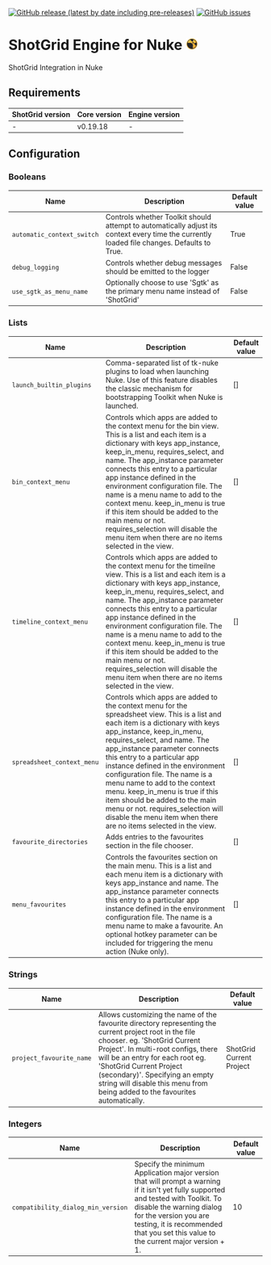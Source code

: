 [![GitHub release (latest by date including pre-releases)](https://img.shields.io/github/v/release/nfa-vfxim/tk-nuke?include_prereleases)](https://github.com/nfa-vfxim/tk-nuke) 
[![GitHub issues](https://img.shields.io/github/issues/nfa-vfxim/tk-nuke)](https://github.com/nfa-vfxim/tk-nuke/issues) 


# ShotGrid Engine for Nuke <img src="icon_256.png" alt="Icon" height="24"/>

ShotGrid Integration in Nuke

## Requirements

| ShotGrid version | Core version | Engine version |
|------------------|--------------|----------------|
| -                | v0.19.18     | -              |

## Configuration

### Booleans

| Name                       | Description                                                                                                                                 | Default value |
|----------------------------|---------------------------------------------------------------------------------------------------------------------------------------------|---------------|
| `automatic_context_switch` | Controls whether Toolkit should attempt to automatically adjust its context every time the currently loaded file changes. Defaults to True. | True          |
| `debug_logging`            | Controls whether debug messages should be emitted to the logger                                                                             | False         |
| `use_sgtk_as_menu_name`    | Optionally choose to use 'Sgtk' as the primary menu name instead of 'ShotGrid'                                                              | False         |


### Lists

| Name                       | Description                                                                                                                                                                                                                                                                                                                                                                                                                                                                                                                                     | Default value |
|----------------------------|-------------------------------------------------------------------------------------------------------------------------------------------------------------------------------------------------------------------------------------------------------------------------------------------------------------------------------------------------------------------------------------------------------------------------------------------------------------------------------------------------------------------------------------------------|---------------|
| `launch_builtin_plugins`   | Comma-separated list of tk-nuke plugins to load when launching Nuke. Use of this feature disables the classic mechanism for bootstrapping Toolkit when Nuke is launched.                                                                                                                                                                                                                                                                                                                                                                        | []            |
| `bin_context_menu`         | Controls which apps are added to the context menu for the bin view. This is a list and each item is a dictionary with keys app_instance, keep_in_menu, requires_select, and name. The app_instance parameter connects this entry to a particular app instance defined in the environment configuration file. The name is a menu name to add to the context menu. keep_in_menu is true if this item should be added to the main menu or not. requires_selection will disable the menu item when there are no items selected in the view.         | []            |
| `timeline_context_menu`    | Controls which apps are added to the context menu for the timeilne view. This is a list and each item is a dictionary with keys app_instance, keep_in_menu, requires_select, and name. The app_instance parameter connects this entry to a particular app instance defined in the environment configuration file. The name is a menu name to add to the context menu. keep_in_menu is true if this item should be added to the main menu or not. requires_selection will disable the menu item when there are no items selected in the view.    | []            |
| `spreadsheet_context_menu` | Controls which apps are added to the context menu for the spreadsheet view. This is a list and each item is a dictionary with keys app_instance, keep_in_menu, requires_select, and name. The app_instance parameter connects this entry to a particular app instance defined in the environment configuration file. The name is a menu name to add to the context menu. keep_in_menu is true if this item should be added to the main menu or not. requires_selection will disable the menu item when there are no items selected in the view. | []            |
| `favourite_directories`    | Adds entries to the favourites section in the file chooser.                                                                                                                                                                                                                                                                                                                                                                                                                                                                                     | []            |
| `menu_favourites`          | Controls the favourites section on the main menu. This is a list and each menu item is a dictionary with keys app_instance and name. The app_instance parameter connects this entry to a particular app instance defined in the environment configuration file. The name is a menu name to make a favourite. An optional hotkey parameter can be included for triggering the menu action (Nuke only).                                                                                                                                           | []            |


### Strings

| Name                     | Description                                                                                                                                                                                                                                                                                                                                                   | Default value            |
|--------------------------|---------------------------------------------------------------------------------------------------------------------------------------------------------------------------------------------------------------------------------------------------------------------------------------------------------------------------------------------------------------|--------------------------|
| `project_favourite_name` | Allows customizing the name of the favourite directory representing the current project root in the file chooser. eg. 'ShotGrid Current Project'. In multi-root configs, there will be an entry for each root eg. 'ShotGrid Current Project (secondary)'. Specifying an empty string will disable this menu from being added to the favourites automatically. | ShotGrid Current Project |


### Integers

| Name                               | Description                                                                                                                                                                                                                                                                   | Default value |
|------------------------------------|-------------------------------------------------------------------------------------------------------------------------------------------------------------------------------------------------------------------------------------------------------------------------------|---------------|
| `compatibility_dialog_min_version` | Specify the minimum Application major version that will prompt a warning if it isn't yet fully supported and tested with Toolkit.  To disable the warning dialog for the version you are testing, it is recommended that you set this value to the current major version + 1. | 10            |


